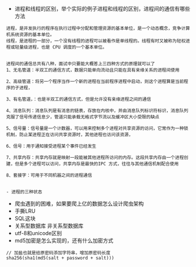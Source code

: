 - 进程和线程的区别，举个实际的例子进程和线程的区别，进程间的通信有哪些方法
```  
进程，是并发执行的程序在执行过程中分配和管理资源的基本单位，是一个动态概念，竞争计算机系统资源的基本单位。
线程，是进程的一部分，一个没有线程的进程可以被看作是单线程的。线程有时又被称为轻权进程或轻量级进程，也是 CPU 调度的一个基本单位。


进程间的通信总共有八种，面试中只要能大概答上三四种方式的原理就可以了
1、无名管道：半双工的通信方式，数据只能单向流动且只能在具有亲缘关系的进程间使用

2、高级管道：将另一个程序当作一个新的进程在当前程序进程中启动，则这个进程算是当前程序的子进程，

3、有名管道，：也是半双工的通信方式，但是允许没有亲缘进程之间的通信

4、消息队列：消息队列是有消息的链表，存放在内核中，并由消息队列标识符标识，消息队列克服了信号传递信息少，管道只能承载无格式字节流以及缓冲区大小受限的缺点

5、信号量：信号量是一个计数器，可以用来控制多个进程对共享资源的访问，它常作为一种锁机制，防止某进程正在访问共享资源时，其他进程也访问该资源，

6、信号：用于通知接受进程某个事件已经发生

7、共享内存：共享内存就是映射一段能被其他进程所访问的内存。这段共享内存由一个进程创建，但是多个进程可以访问，共享内存是最快的IPC 方式，往往与其他通信机制配合使用

8、套接字：可用于不同机器之间的进程通信


- 进程的三种状态
```
- 爬虫遇到的困难，如果要爬上亿的数据怎么设计爬虫架构
- 手撕LRU
- SQL这块
- 关系型数据库 非关系型数据库
- utf-8和unicode区别
- md5加密是怎么实现的，还有什么加密方式
``` 
// 加盐也就是给原密码添加字符串，增加原密码长度
sha256(sha1(md5(salt + password + salt)))
```
